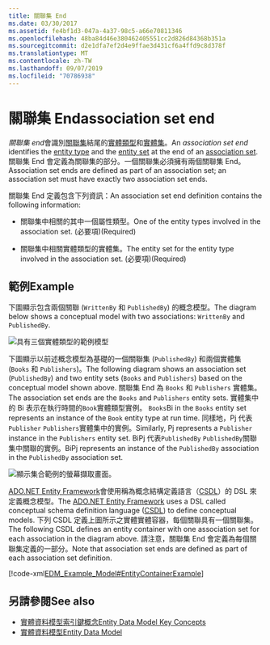 ```yaml
---
title: 關聯集 End
ms.date: 03/30/2017
ms.assetid: fe4bf1d3-047a-4a37-98c5-a66e70811346
ms.openlocfilehash: 48ba84d46e380462405551cc2d826d84368b351a
ms.sourcegitcommit: d2e1dfa7ef2d4e9ffae3d431cf6a4ffd9c8d378f
ms.translationtype: MT
ms.contentlocale: zh-TW
ms.lasthandoff: 09/07/2019
ms.locfileid: "70786938"
---
```

# <a name="association-set-end"></a><span data-ttu-id="2d92a-102">關聯集 End</span><span class="sxs-lookup"><span data-stu-id="2d92a-102">association set end</span></span>
<span data-ttu-id="2d92a-103">*關聯集 end*會識別[關聯集](association-set.md)結尾的[實體類型](entity-type.md)和[實體集](entity-set.md)。</span><span class="sxs-lookup"><span data-stu-id="2d92a-103">An *association set end* identifies the [entity type](entity-type.md) and the [entity set](entity-set.md) at the end of an [association set](association-set.md).</span></span> <span data-ttu-id="2d92a-104">關聯集 End 會定義為關聯集的部分。一個關聯集必須擁有兩個關聯集 End。</span><span class="sxs-lookup"><span data-stu-id="2d92a-104">Association set ends are defined as part of an association set; an association set must have exactly two association set ends.</span></span>  
  
 <span data-ttu-id="2d92a-105">關聯集 End 定義包含下列資訊：</span><span class="sxs-lookup"><span data-stu-id="2d92a-105">An association set end definition contains the following information:</span></span>  
  
- <span data-ttu-id="2d92a-106">關聯集中相關的其中一個屬性類型。</span><span class="sxs-lookup"><span data-stu-id="2d92a-106">One of the entity types involved in the association set.</span></span> <span data-ttu-id="2d92a-107">(必要項)</span><span class="sxs-lookup"><span data-stu-id="2d92a-107">(Required)</span></span>  
  
- <span data-ttu-id="2d92a-108">關聯集中相關實體類型的實體集。</span><span class="sxs-lookup"><span data-stu-id="2d92a-108">The entity set for the entity type involved in the association set.</span></span> <span data-ttu-id="2d92a-109">(必要項)</span><span class="sxs-lookup"><span data-stu-id="2d92a-109">(Required)</span></span>  
  
## <a name="example"></a><span data-ttu-id="2d92a-110">範例</span><span class="sxs-lookup"><span data-stu-id="2d92a-110">Example</span></span>  
 <span data-ttu-id="2d92a-111">下圖顯示包含兩個關聯 (`WrittenBy` 和 `PublishedBy`) 的概念模型。</span><span class="sxs-lookup"><span data-stu-id="2d92a-111">The diagram below shows a conceptual model with two associations: `WrittenBy` and `PublishedBy`.</span></span>  
  
 ![具有三個實體類型的範例模型](./media/association-set-end/example-model-three-entity-types.gif)  
  
 <span data-ttu-id="2d92a-113">下圖顯示以前述概念模型為基礎的一個關聯集 (`PublishedBy`) 和兩個實體集 (`Books` 和 `Publishers`)。</span><span class="sxs-lookup"><span data-stu-id="2d92a-113">The following diagram shows an association set (`PublishedBy`) and two entity sets (`Books` and `Publishers`) based on the conceptual model shown above.</span></span> <span data-ttu-id="2d92a-114">關聯集 End 為 `Books` 和 `Publishers` 實體集。</span><span class="sxs-lookup"><span data-stu-id="2d92a-114">The association set ends are the `Books` and `Publishers` entity sets.</span></span> <span data-ttu-id="2d92a-115">實體集中的 Bi 表示在執行時間的`Book`實體類型實例。 `Books`</span><span class="sxs-lookup"><span data-stu-id="2d92a-115">Bi in the `Books` entity set represents an instance of the `Book` entity type at run time.</span></span> <span data-ttu-id="2d92a-116">同樣地，Pj 代表`Publisher` `Publishers`實體集中的實例。</span><span class="sxs-lookup"><span data-stu-id="2d92a-116">Similarly, Pj represents a `Publisher` instance in the `Publishers` entity set.</span></span> <span data-ttu-id="2d92a-117">BiPj 代表`PublishedBy` `PublishedBy`關聯集中關聯的實例。</span><span class="sxs-lookup"><span data-stu-id="2d92a-117">BiPj represents an instance of the `PublishedBy` association in the `PublishedBy` association set.</span></span>  
  
 ![顯示集合範例的螢幕擷取畫面。](./media/association-set-end/sets-example-association.gif)  
  
 <span data-ttu-id="2d92a-119">[ADO.NET Entity Framework](./ef/index.md)會使用稱為概念結構定義語言（[CSDL](./ef/language-reference/csdl-specification.md)）的 DSL 來定義概念模型。</span><span class="sxs-lookup"><span data-stu-id="2d92a-119">The [ADO.NET Entity Framework](./ef/index.md) uses a DSL called conceptual schema definition language ([CSDL](./ef/language-reference/csdl-specification.md)) to define conceptual models.</span></span> <span data-ttu-id="2d92a-120">下列 CSDL 定義上圖所示之實體實體容器，每個關聯具有一個關聯集。</span><span class="sxs-lookup"><span data-stu-id="2d92a-120">The following CSDL defines an entity container with one association set for each association in the diagram above.</span></span> <span data-ttu-id="2d92a-121">請注意，關聯集 End 會定義為每個關聯集定義的一部分。</span><span class="sxs-lookup"><span data-stu-id="2d92a-121">Note that association set ends are defined as part of each association set definition.</span></span>  
  
 [!code-xml[EDM_Example_Model#EntityContainerExample](../../../../samples/snippets/xml/VS_Snippets_Data/edm_example_model/xml/books.edmx#entitycontainerexample)]  
  
## <a name="see-also"></a><span data-ttu-id="2d92a-122">另請參閱</span><span class="sxs-lookup"><span data-stu-id="2d92a-122">See also</span></span>

- [<span data-ttu-id="2d92a-123">實體資料模型索引鍵概念</span><span class="sxs-lookup"><span data-stu-id="2d92a-123">Entity Data Model Key Concepts</span></span>](entity-data-model-key-concepts.md)
- [<span data-ttu-id="2d92a-124">實體資料模型</span><span class="sxs-lookup"><span data-stu-id="2d92a-124">Entity Data Model</span></span>](entity-data-model.md)
